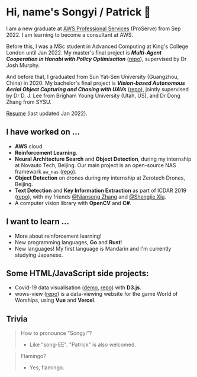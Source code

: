# Hi, name's Songyi / Patrick 🦩

I am a new graduate at [AWS Professional Services](https://aws.amazon.com/professional-services/) (ProServe) from Sep 2022. I am learning to become a consultant at AWS.

Before this, I was a MSc student in Advanced Computing at King's College London until Jan 2022. My master's final project is **_Multi-Agent Cooperation in Hanabi with Policy Optimisation_** ([repo](https://github.com/patrick22414/hanabi_project)), supervised by Dr Josh Murphy.

And before that, I graduated from Sun Yat-Sen University (Guangzhou, China) in 2020. My bachelor's final project is **_Vision-based Autonomous Aerial Object Capturing and Chasing with UAVs_** ([repo](https://github.com/patrick22414/drone-projects)), jointly supervised by Dr D. J. Lee from Brigham Young University (Utah, US), and Dr Dong Zhang from SYSU.

[Resume](https://docs.google.com/document/d/1liR__ewuFs8mvt6TaHsixV49YssTtwSNniadmpQwqVU/edit?usp=sharing) (last updated Jan 2022).

<!-- I now have a [personal blog site](https://patrick22414.substack.com/), currently in **BETA** cuz I'm too lazy. -->

## I have worked on ...

- **AWS** cloud.
- **Reinforcement Learning**.
- **Neural Architecture Search** and **Object Detection**, during my internship at Novauto Tech, Beijing. Our main project is an open-source NAS framework `aw_nas` ([repo](https://github.com/walkerning/aw_nas)).
- **Object Detection** on drones during my internship at Zerotech Drones, Beijing.
- **Text Detection** and **Key Information Extraction** as part of ICDAR 2019 ([repo](https://github.com/zzzDavid/ICDAR-2019-SROIE)), with my friends [@Niansong Zhang](https://github.com/zzzDavid) and [@Shengjie Xiu](https://github.com/Michael-Xiu).
- A computer vision library with **OpenCV** and **C#**.

## I want to learn ...

- More about reinforcement learning!
- New programming languages, **Go** and **Rust**!
- New languages! My first language is Mandarin and I'm currently studying Japanese.

## Some HTML/JavaScript side projects:

- Covid-19 data visualisation ([demo](https://patrick22414.github.io/coursework-sdv/), [repo](https://github.com/patrick22414/coursework-sdv)) with **D3.js**.
- wows-view ([repo](https://github.com/patrick22414/wows-view)) is a data-viewing website for the game World of Worships, using **Vue** and **Vercel**.

## Trivia

> How to pronounce "Songyi"?
> - Like "song-EE". "Patrick" is also welcomed.

> Flamingo?
> - Yes, flamingo.

<!-- Email: patrick22414@outlook.com (personal). -->

<!-- ![GitHub stats](https://github-readme-stats.vercel.app/api?username=patrick22414&show_icons=true&theme=ayu-mirage) -->
